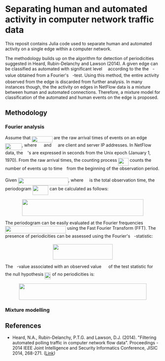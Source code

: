 # Separating human and automated activity in computer network traffic data

This reposit contains Julia code used to separate human and automated activity on a single edge within a computer network. 

The methodology builds up on the algorithm for detection of periodicities suggested in Heard, Rubin-Delanchy and Lawson (2014). A given edge can be classified as automated with significant level <img src="https://rawgit.com/fraspass/human_activity/master/svgs/c745b9b57c145ec5577b82542b2df546.svg?invert_in_darkmode" align=middle width=10.5765pt height=14.15535pt/> according to the the <img src="https://rawgit.com/fraspass/human_activity/master/svgs/2ec6e630f199f589a2402fdf3e0289d5.svg?invert_in_darkmode" align=middle width=8.270625pt height=14.15535pt/>-value obtained from a Fourier's <img src="https://rawgit.com/fraspass/human_activity/master/svgs/3cf4fbd05970446973fc3d9fa3fe3c41.svg?invert_in_darkmode" align=middle width=8.43051pt height=14.15535pt/>-test. Using this method, the entire activity observed from the edge is discarded from further analysis. In many instances though, the the activity on edges in NetFlow data is a mixture between human and automated connections. Therefore, a mixture model for classification of the automated and human events on the edge is proposed. 

## Methodology

### Fourier analysis

Assume that <img src="https://rawgit.com/fraspass/human_activity/master/svgs/e2c473b0627500251619ee3222b5f1ba.svg?invert_in_darkmode" align=middle width=67.4223pt height=20.22207pt/> are the raw arrival times of events on an edge <img src="https://rawgit.com/fraspass/human_activity/master/svgs/0fa0326f423a749421f358bd1d3a1653.svg?invert_in_darkmode" align=middle width=53.675655pt height=22.46574pt/>, where <img src="https://rawgit.com/fraspass/human_activity/master/svgs/cbfb1b2a33b28eab8a3e59464768e810.svg?invert_in_darkmode" align=middle width=14.90874pt height=22.46574pt/> and <img src="https://rawgit.com/fraspass/human_activity/master/svgs/91aac9730317276af725abd8cef04ca9.svg?invert_in_darkmode" align=middle width=13.19637pt height=22.46574pt/> are client and server IP addresses. In NetFlow data, the <img src="https://rawgit.com/fraspass/human_activity/master/svgs/02ab12d0013b89c8edc7f0f2662fa7a9.svg?invert_in_darkmode" align=middle width=10.58706pt height=20.22207pt/>'s are expressed in seconds from the Unix epoch (January 1, 1970). From the raw arrival times, the counting process <img src="https://rawgit.com/fraspass/human_activity/master/svgs/bc26136196e30407c1303ffbe073b500.svg?invert_in_darkmode" align=middle width=33.721545pt height=24.6576pt/> counts the number of events up to time <img src="https://rawgit.com/fraspass/human_activity/master/svgs/4f4f4e395762a3af4575de74c019ebb5.svg?invert_in_darkmode" align=middle width=5.9361555pt height=20.22207pt/> from the beginning of the observation period. 

Given <img src="https://rawgit.com/fraspass/human_activity/master/svgs/de3e1f364fdb63b83b40dccd545f87da.svg?invert_in_darkmode" align=middle width=162.961755pt height=24.6576pt/>, where <img src="https://rawgit.com/fraspass/human_activity/master/svgs/2f118ee06d05f3c2d98361d9c30e38ce.svg?invert_in_darkmode" align=middle width=11.889405pt height=22.46574pt/> is the total observation time, the periodogram <img src="https://rawgit.com/fraspass/human_activity/master/svgs/ec6220dd5b1b0b041c2cef5a4282e12f.svg?invert_in_darkmode" align=middle width=51.502605pt height=31.14177pt/> can be calculated as follows:
<p align="center"><img src="https://rawgit.com/fraspass/human_activity/master/svgs/82d1c12d422abbbaf8fe5b36692b4478.svg?invert_in_darkmode" align=middle width=393.1422pt height=53.95467pt/></p>

The periodogram can be easily evaluated at the Fourier frequencies <img src="https://rawgit.com/fraspass/human_activity/master/svgs/3b3c77a3ac66bae7c20ee3ae896d4007.svg?invert_in_darkmode" align=middle width=197.334555pt height=24.6576pt/> using the Fast Fourier Transform (FFT). The presence of periodicities can be assessed using the Fourier's <img src="https://rawgit.com/fraspass/human_activity/master/svgs/3cf4fbd05970446973fc3d9fa3fe3c41.svg?invert_in_darkmode" align=middle width=8.43051pt height=14.15535pt/>-statistic:
<p align="center"><img src="https://rawgit.com/fraspass/human_activity/master/svgs/7610c527b41a3ca4260038f78e3cced2.svg?invert_in_darkmode" align=middle width=193.1853pt height=49.39704pt/></p>

The <img src="https://rawgit.com/fraspass/human_activity/master/svgs/2ec6e630f199f589a2402fdf3e0289d5.svg?invert_in_darkmode" align=middle width=8.270625pt height=14.15535pt/>-value associated with an observed value <img src="https://rawgit.com/fraspass/human_activity/master/svgs/edd8e1b4a643e8dd7ef5f1c2b1cbdc59.svg?invert_in_darkmode" align=middle width=15.165645pt height=22.63866pt/> of the test statistic for the null hypothesis <img src="https://rawgit.com/fraspass/human_activity/master/svgs/30074edb23bec8e7c47c584ff885e5b5.svg?invert_in_darkmode" align=middle width=20.216955pt height=22.46574pt/> of no periodicities is:
<p align="center"><img src="https://rawgit.com/fraspass/human_activity/master/svgs/421aed6839acec8510832567b32f26de.svg?invert_in_darkmode" align=middle width=413.19135pt height=52.381065pt/></p>

### Mixture modelling

## References

* Heard, N.A., Rubin-Delanchy, P.T.G. and Lawson, D.J. (2014). "Filtering automated polling traffic in computer network flow data". Proceedings - 2014 IEEE Joint Intelligence and Security Informatics Conference, JISIC 2014, 268-271. ([Link](https://ieeexplore.ieee.org/document/6975589/))
